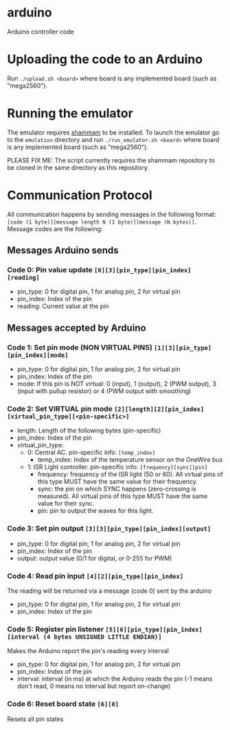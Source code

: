 # arduino

Arduino controller code

# Uploading the code to an Arduino
Run `./upload.sh <board>` where board is any implemented board (such as "mega2560").

# Running the emulator
The emulator requires [shammam](https://github.com/Verbozeteam/shammam) to be installed. To launch the emulator go to the `emulation` directory and run `./run_emulator.sh <board>` where board is any implemented board (such as "mega2560").

PLEASE FIX ME: The script currently requires the shammam repository to be cloned in the same directory as this repository.

# Communication Protocol
All communication happens by sending messages in the following format: `[code (1 byte)][message length N (1 byte)][message (N bytes)]`. Message codes are the following:

## Messages Arduino sends
### Code 0: Pin value update `[0][3][pin_type][pin_index][reading]`
- pin_type: 0 for digital pin, 1 for analog pin, 2 for virtual pin
- pin_index: Index of the pin
- reading: Current value at the pin

## Messages accepted by Arduino
### Code 1: Set pin mode (NON VIRTUAL PINS) `[1][3][pin_type][pin_index][mode]`
- pin_type: 0 for digital pin, 1 for analog pin, 2 for virtual pin
- pin_index: Index of the pin
- mode: If this pin is NOT virtual: 0 (input), 1 (output), 2 (PWM output), 3 (input with pullup resistor) or 4 (PWM output with smoothing)

### Code 2: Set VIRTUAL pin mode `[2][length][2][pin_index][virtual_pin_type][<pin-specific>]`
- length: Length of the following bytes (pin-specific)
- pin_index: Index of the pin
- virtual_pin_type:
    - 0: Central AC. pin-specific info: `[temp_index]`
        - temp_index: Index of the temperature sensor on the OneWire bus
    - 1: ISR Light controller. pin-specific info: `[frequency][sync][pin]`
        - frequency: frequency of the ISR light (50 or 60). All virtual pins of this type MUST have the same value for their frequency.
        - sync: the pin on which SYNC happens (zero-crossing is measured). All virtual pins of this type MUST have the same value for their sync.
        - pin: pin to output the waves for this light.

### Code 3: Set pin output `[3][3][pin_type][pin_index][output]`
- pin_type: 0 for digital pin, 1 for analog pin, 2 for virtual pin
- pin_index: Index of the pin
- output: output value (0/1 for digital, or 0-255 for PWM)

### Code 4: Read pin input `[4][2][pin_type][pin_index]`
The reading will be returned via a message (code 0) sent by the arduino
- pin_type: 0 for digital pin, 1 for analog pin, 2 for virtual pin
- pin_index: Index of the pin

### Code 5: Register pin listener `[5][6][pin_type][pin_index][interval (4 bytes UNSIGNED LITTLE ENDIAN)]`
Makes the Arduino report the pin's reading every interval
- pin_type: 0 for digital pin, 1 for analog pin, 2 for virtual pin
- pin_index: Index of the pin
- interval: interval (in ms) at which the Arduino reads the pin (-1 means don't read, 0 means no interval but report on-change)

### Code 6: Reset board state `[6][0]`
Resets all pin states

